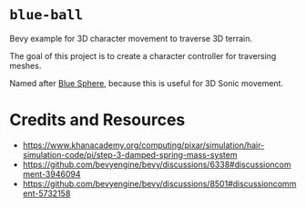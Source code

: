 # `blue-ball`

Bevy example for 3D character movement to traverse 3D terrain.

The goal of this project is to create a character controller for traversing meshes.

Named after [Blue Sphere](https://sonic.fandom.com/wiki/Blue_Sphere), because this is useful for 3D Sonic movement.

# Credits and Resources

- https://www.khanacademy.org/computing/pixar/simulation/hair-simulation-code/pi/step-3-damped-spring-mass-system
- https://github.com/bevyengine/bevy/discussions/6338#discussioncomment-3946094
- https://github.com/bevyengine/bevy/discussions/8501#discussioncomment-5732158
